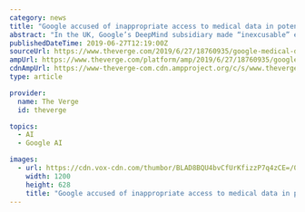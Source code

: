 ```yaml
---
category: news
title: "Google accused of inappropriate access to medical data in potential class-action lawsuit"
abstract: "In the UK, Google’s DeepMind subsidiary made “inexcusable” errors while handling patient data, used to create its assistant Streams app. Image: DeepMind The lawsuit notably is similar to complaints made against Google’s AI subsidiary DeepMind in ..."
publishedDateTime: 2019-06-27T12:19:00Z
sourceUrl: https://www.theverge.com/2019/6/27/18760935/google-medical-data-lawsuit-university-of-chicago-2017-inappropriate-access
ampUrl: https://www.theverge.com/platform/amp/2019/6/27/18760935/google-medical-data-lawsuit-university-of-chicago-2017-inappropriate-access
cdnAmpUrl: https://www-theverge-com.cdn.ampproject.org/c/s/www.theverge.com/platform/amp/2019/6/27/18760935/google-medical-data-lawsuit-university-of-chicago-2017-inappropriate-access
type: article

provider:
  name: The Verge
  id: theverge

topics:
  - AI
  - Google AI

images:
  - url: https://cdn.vox-cdn.com/thumbor/BLAD8BQU4bvCfUrKfizzP7q4zCE=/0x146:2040x1214/fit-in/1200x630/cdn.vox-cdn.com/uploads/chorus_asset/file/10802091/acastro_180508_1777_google_IO_0003.jpg
    width: 1200
    height: 628
    title: "Google accused of inappropriate access to medical data in potential class-action lawsuit"
---
```


